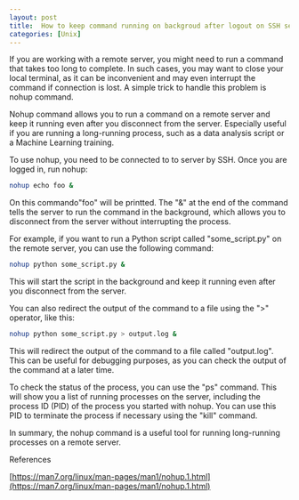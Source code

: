 ```yaml
---
layout: post
title:  How to keep command running on backgroud after logout on SSH server
categories: [Unix]
---
```


If you are working with a remote server, you might need to run a command that takes too long to complete. In such cases, you may want to close your local terminal, as it can be inconvenient and may even interrupt the command if connection is lost. A simple trick to handle this problem is nohup command.

Nohup command allows you to run a command on a remote server and keep it running even after you disconnect from the server. Especially useful if you are running a long-running process, such as a data analysis script or a Machine Learning training.

To use nohup, you need to be connected to to server by SSH. Once you are logged in, run nohup:

```bash
nohup echo foo &
```

On this commando"foo" will be printted. The "&" at the end of the command tells the server to run the command in the background, which allows you to disconnect from the server without interrupting the process.

For example, if you want to run a Python script called "some_script.py" on the remote server, you can use the following command:

```bash
nohup python some_script.py &
```

This will start the script in the background and keep it running even after you disconnect from the server.

You can also redirect the output of the command to a file using the ">" operator, like this:

```bash
nohup python some_script.py > output.log &
```

This will redirect the output of the command to a file called "output.log". This can be useful for debugging purposes, as you can check the output of the command at a later time.

To check the status of the process, you can use the "ps" command. This will show you a list of running processes on the server, including the process ID (PID) of the process you started with nohup. You can use this PID to terminate the process if necessary using the "kill" command.

In summary, the nohup command is a useful tool for running long-running processes on a remote server.

References

[https://man7.org/linux/man-pages/man1/nohup.1.html](https://man7.org/linux/man-pages/man1/nohup.1.html)